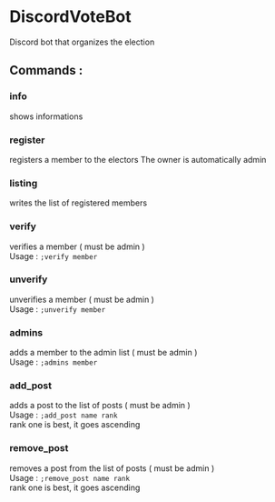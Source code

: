 # DiscordVoteBot

Discord bot that organizes the election

## Commands :

### info
shows informations

### register
registers a member to the electors 
The owner is automatically admin

### listing
writes the list of registered members

### verify
verifies a member ( must be admin )\
Usage : ```;verify member```

### unverify 
unverifies a member ( must be admin )\
Usage : ```;unverify member```

### admins
adds a member to the admin list ( must be admin )\
Usage : ```;admins member```


### add\_post
adds a post to the list of posts ( must be admin )\
Usage : ``` ;add_post name rank ```\
rank one is best, it goes ascending

### remove\_post
removes a post from the list of posts ( must be admin )\
Usage : ```;remove_post name rank```\
rank one is best, it goes ascending


